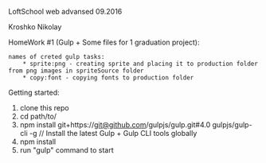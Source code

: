 LoftSchool web advansed 09.2016

Kroshko Nikolay

HomeWork #1 (Gulp + Some files for 1 graduation project):

	names of creted gulp tasks:
		* sprite:png - creating sprite and placing it to production folder from png images in spriteSource folder
		* copy:font - copying fonts to production folder

Getting started:

1. clone this repo
2. cd path/to/
3. npm install git+https://git@github.com/gulpjs/gulp.git#4.0 gulpjs/gulp-cli -g  // Install the latest Gulp + Gulp CLI tools globally
4. npm install
6. run "gulp" command to start